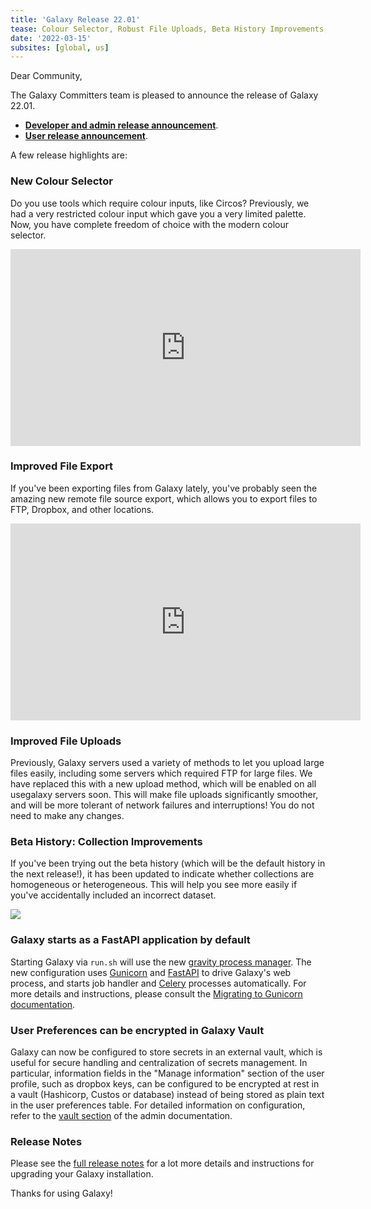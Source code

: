 ```yaml
---
title: 'Galaxy Release 22.01'
tease: Colour Selector, Robust File Uploads, Beta History Improvements, FastAPI, Galaxy Vault & much more!
date: '2022-03-15'
subsites: [global, us]
---
```


Dear Community,

The Galaxy Committers team is pleased to announce the release of Galaxy 22.01.

- **[Developer and admin release announcement](https://docs.galaxyproject.org/en/master/releases/22.01_announce.html)**.
- **[User release announcement](https://docs.galaxyproject.org/en/master/releases/22.01_announce_user.html)**.

A few release highlights are:

### New Colour Selector

Do you use tools which require colour inputs, like Circos? Previously, we
had a very restricted colour input which gave you a very limited
palette. Now, you have complete freedom of choice with the modern colour
selector.

<iframe width="560" height="315" src="https://www.youtube-nocookie.com/embed/l2DSGWFEzyM" frameborder="0" allow="accelerometer; autoplay; clipboard-write; encrypted-media; gyroscope; picture-in-picture" allowfullscreen></iframe>

### Improved File Export

If you've been exporting files from Galaxy lately, you've probably
seen the amazing new remote file source export, which allows you to
export files to FTP, Dropbox, and other locations.

<iframe width="560" height="315" src="https://www.youtube-nocookie.com/embed/0zxux0AmS2w" frameborder="0" allow="accelerometer; autoplay; clipboard-write; encrypted-media; gyroscope; picture-in-picture" allowfullscreen></iframe>

### Improved File Uploads

Previously, Galaxy servers used a variety of methods to let you upload
large files easily, including some servers which required FTP for large
files. We have replaced this with a new upload method, which will be enabled on all usegalaxy servers soon.
This will make file uploads significantly smoother, and will be more tolerant of network
failures and interruptions! You do not need to make any changes.

### Beta History: Collection Improvements

If you've been trying out the beta history (which will be the default
history in the next release!), it has been updated to indicate whether collections
are homogeneous or heterogeneous. This will help you see more easily if
you've accidentally included an incorrect dataset.

![](https://user-images.githubusercontent.com/46503462/146426341-d16d07d8-164b-40ef-976a-52e73d94bfc9.png)

### Galaxy starts as a FastAPI application by default

Starting Galaxy via ``run.sh`` will use the new [gravity process manager](https://github.com/galaxyproject/gravity).
The new configuration uses [Gunicorn](https://gunicorn.org/) and [FastAPI](https://fastapi.tiangolo.com/) to drive Galaxy's web process,
and starts job handler and [Celery](https://docs.celeryproject.org/) processes automatically.
For more details and instructions, please consult the [Migrating to Gunicorn documentation](https://docs.galaxyproject.org/en/latest/admin/migrating_to_gunicorn).

### User Preferences can be encrypted in Galaxy Vault

Galaxy can now be configured to store secrets in an external vault, which is useful for secure handling and centralization of secrets management.
In particular, information fields in the "Manage information" section of the user profile, such as dropbox keys, can be configured to be encrypted
at rest in a vault (Hashicorp, Custos or database) instead of being stored as plain text in the user preferences table. For detailed information on
configuration, refer to the [vault section](https://docs.galaxyproject.org/en/release_22.01/admin/special_topics/vault.html) of the admin documentation.

### Release Notes

Please see the [full release notes](https://docs.galaxyproject.org/en/latest/releases/22.01_announce.html) for a lot more
details and instructions for upgrading your Galaxy installation.

Thanks for using Galaxy!
